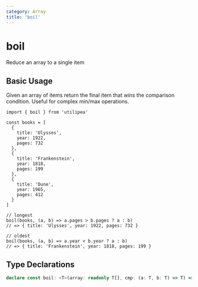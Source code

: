 ```yaml
---
category: Array
title: 'boil'
---
```


# boil

Reduce an array to a single item

## Basic Usage

Given an array of items return the final item that *wins* the comparison condition. Useful for complex min/max operations.

```ts{22,26}
import { boil } from 'utilipea'

const books = [
  {
    title: 'Ulysses',
    year: 1922,
    pages: 732
  },
  {
    title: 'Frankenstein',
    year: 1818,
    pages: 199
  },
  {
    title: 'Dune',
    year: 1965,
    pages: 412
  }
]

// longest
boil(books, (a, b) => a.pages > b.pages ? a : b)
// => { title: 'Ulysses', year: 1922, pages: 732 }

// oldest
boil(books, (a, b) => a.year < b.year ? a : b)
// => { title: 'Frankenstein', year: 1818, pages: 199 }
```

## Type Declarations

```ts
declare const boil: <T>(array: readonly T[], cmp: (a: T, b: T) => T) => T;
```
